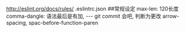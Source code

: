 http://eslint.org/docs/rules/
.eslintrc.json
##常规设定
max-len: 120长度
comma-dangle: 语法最后是有加, --- git commit 会吧, 判断为更改
arrow-spacing, spac-before-function-paren
